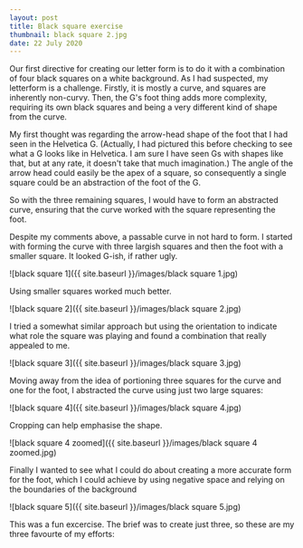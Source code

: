 ```yaml
---
layout: post
title: Black square exercise
thumbnail: black square 2.jpg
date: 22 July 2020
---
```


Our first directive for creating our letter form is to do it with a combination of four black squares on a white background. As I had suspected, my letterform is a challenge. Firstly, it is mostly a curve, and squares are inherently non-curvy. Then, the G's foot thing adds more complexity, requiring its own black squares and being a very different kind of shape from the curve.

My first thought was regarding the arrow-head shape of the foot that I had seen in the Helvetica G. (Actually, I had pictured this before checking to see what a G looks like in Helvetica. I am sure I have seen Gs with shapes like that, but at any rate, it doesn't take that much imagination.) The angle of the arrow head could easily be the apex of a square, so consequently a single square could be an abstraction of the foot of the G.

So with the three remaining squares, I would have to form an abstracted curve, ensuring that the curve worked with the square representing the foot.

Despite my comments above, a passable curve in not hard to form. I started with forming the curve with three largish squares and then the foot with a smaller square. It looked G-ish, if rather ugly.

![black square 1]({{ site.baseurl }}/images/black square 1.jpg)

Using smaller squares worked much better.

![black square 2]({{ site.baseurl }}/images/black square 2.jpg)

I tried a somewhat similar approach but using the orientation to indicate what role the square was playing and found a combination that really appealed to me.

![black square 3]({{ site.baseurl }}/images/black square 3.jpg)

Moving away from the idea of portioning three squares for the curve and one for the foot, I abstracted the curve using just two large squares:

![black square 4]({{ site.baseurl }}/images/black square 4.jpg)

Cropping can help emphasise the shape.

![black square 4 zoomed]({{ site.baseurl }}/images/black square 4 zoomed.jpg)

Finally I wanted to see what I could do about creating a more accurate form for the foot, which I could achieve by using negative space and relying on the boundaries of the background

![black square 5]({{ site.baseurl }}/images/black square 5.jpg)

This was a fun excercise. The brief was to create just three, so these are my three favourte of my efforts:

